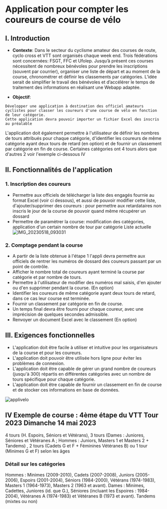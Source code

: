 # Application pour compter les coureurs de course de vélo

## I. Introduction

- **Contexte**: Dans le secteur du cyclisme amateur des courses de route, cyclo cross et VTT sont organisés chaque week end. Trois fédérations sont concernées: FSGT, FFC et Ufolep. Jusqu’à présent ces courses nécessitent de nombreux bénévoles pour prendre les inscriptions (souvent par courrier), organiser une liste de départ et au moment de la course, chronométrer et définir les classements par catégories. L’idée serait de simplifier le travail des bénévoles et d’accélérer le temps de traitement des informations en réalisant une Webapp adaptée.

- **Objectif**: 
``` 
Développer une application à destination des officiel amateurs cyclistes pour classer les coureurs d'une course de vélo en fonction de leur catégorie.
Cette application devra pouvoir importer un fichier Excel des inscris au préalable
```

L'application doit également permettre à l'utilisateur de définir les nombres de tours attribués pour chaque catégorie, 
d'identifier les coureurs de même catégorie ayant deux tours de retard (en option) et de fournir un classement par catégorie 
en fin de course. Certaines catégories ont 4 tours alors que d'autres 2 voir l'exemple ci-dessous IV


## II. Fonctionnalités de l'application
### 1. Inscription des coureurs
- Permettre aux officiels de télécharger la liste des engagés fournie au format Excel (voir ci dessous), et aussi de pouvoir modifier cette liste,
d'ajouter/supprimer des coureurs : pour permettre aux retardataires non inscris le jour de la course de pouvoir quand même récupérer un dossard
- Permettre de paramètrer la course: modification des catégories, application d'un certain nombre de tour par catégorie
Liste actuelle 
![IMG_20230518_093031](https://github.com/rmaupoux/applivelo/assets/118294447/9af3e363-e6e8-4fe5-8279-c515757c05d7)


### 2. Comptage pendant la course
- A partir de la liste obtenue à l'étape 1 l'appli devra permettre aux officiels de rentrer les numéros de dossard des coureurs passant par un point de contrôle.
- Afficher le nombre total de coureurs ayant terminé la course par catégorie et par nombre de tours.
- Permettre à l'utilisateur de modifier des numéros mal saisis, d'en ajouter ou d'en supprimer pendant la course. (En option)
- Identifier les coureurs de même catégorie ayant deux tours de retard, dans ce cas leur course est terminée. 
- Fournir un classement par catégorie en fin de course.
- Un temps final devra être fourni pour chaque coureur, avec une imprécision de quelques secondes admissible.
- Renvoyer un document Excel avec le classement (En option)

## III. Exigences fonctionnelles
- L'application doit être facile à utiliser et intuitive pour les organisateurs de la course et pour les coureurs.
- L'application doit pouvoir être utilisée hors ligne pour éviter les problèmes de connexion.
- L'application doit être capable de gérer un grand nombre de coureurs (jusqu'à 300) répartis en différentes catégories avec un nombre de tours spécifique pour chaque catégorie.
- L'application doit être capable de fournir un classement en fin de course et de stocker ces informations en base de données.

![applivelo](https://github.com/rmaupoux/applivelo/assets/118294447/8e5533af-a5ea-4cdc-adb5-1391e6e44b78)

## IV Exemple de course : 4ème étape du VTT Tour 2023 Dimanche 14 mai 2023
4 tours (H. Espoirs, Séniors et Vétérans), 3 tours (Dames : Juniores, Séniores et
Vétéranes A ; Hommes : Juniors, Masters 1 et Masters 2 + Tandems) , 2 tours
(Cadets G et F + Féminines Vétéranes B) ou 1 tour (Minimes G et F) selon les âges
### Détail sur les catégories

Hommes : Minimes (2009-2010), Cadets (2007-2008), Juniors (2005-2006), Espoirs
(2001-2004), Séniors (1984-2000), Vétérans (1974-1983), Masters 1 (1964-1973),
Masters 2 (1963 et avant).
Dames : Minimes, Cadettes, Juniores (id. que G.), Séniores (incluant les Espoires :
1984-2004), Vétéranes A (1974-1983) et Vétéranes B (1973 et avant).
Tandems (mixtes ou non)


